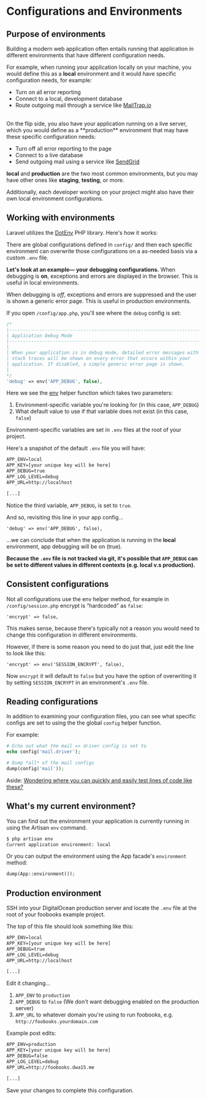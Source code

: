 # Configurations and Environments

## Purpose of environments
Building a modern web application often entails running that application in different environments that have different configuration needs.

For example, when running your application locally on your machine, you would define this as a **local** environment and it would have specific configuration needs, for example:

+ Turn on all error reporting
+ Connect to a local, development database
+ Route outgoing mail through a service like [MailTrap.io](https://mailtrap.io/)

<br>
On the flip side, you also have your application running on a live server, which you would define as a **production** environment that may have these specific configuration needs:

+ Turn off all error reporting to the page
+ Connect to a live database
+ Send outgoing mail using a service like [SendGrid](https://sendgrid.com/)

**local** and **production** are the two most common environments, but you may have other ones like **staging**, **testing**, or more.

Additionally, each developer working on your project might also have their own local environment configurations.



## Working with environments
Laravel utilizes the [DotEnv](https://github.com/vlucas/phpdotenv) PHP library. Here's how it works:

There are global configurations defined in `config/` and then each specific environment can overwrite those configurations on a as-needed basis via a custom `.env` file.

__Let's look at an example&mdash; your debugging configurations.__ When debugging is **on**, exceptions and errors are displayed in the browser. This is useful in local environments.

When debugging is *off*, exceptions and errors are suppressed and the user is shown a generic error page. This is useful in production environments.

If you open `/config/app.php`, you'll see where the `debug` config is set:

```php
/*
|--------------------------------------------------------------------------
| Application Debug Mode
|--------------------------------------------------------------------------
|
| When your application is in debug mode, detailed error messages with
| stack traces will be shown on every error that occurs within your
| application. If disabled, a simple generic error page is shown.
|
*/
'debug' => env('APP_DEBUG', false),
```

Here we see the [env](https://laravel.com/docs/helpers#method-env) helper function which takes two parameters:

1. Environment-specific variable you're looking for (in this case, `APP_DEBUG`)
2. What default value to use if that variable does not exist (in this case, `false`)

Environment-specific variables are set in `.env` files at the root of your project.

Here's a snapshot of the default `.env` file you will have:

```xml
APP_ENV=local
APP_KEY=[your unique key will be here]
APP_DEBUG=true
APP_LOG_LEVEL=debug
APP_URL=http://localhost

[...]
```

Notice the third variable, `APP_DEBUG`, is set to `true`.

And so, revisiting this line in your app config...

```
'debug' => env('APP_DEBUG', false),
```

...we can conclude that when the application is running in the **local** environment, app debugging will be on (true).


**Because the `.env` file is not tracked via git, it's possible that `APP_DEBUG` can be set to different values in different contexts (e.g. local v.s production).**


## Consistent configurations
Not all configurations use the env helper method, for example in `/config/session.php` encrypt is &ldquo;hardcoded&rdquo; as `false`:

```
'encrypt' => false,
```

This makes sense, because there's typically not a reason you would need to change this configuration in different environments.

However, if there is some reason you need to do just that, just edit the line to look like this:

```
'encrypt' => env('SESSION_ENCRYPT', false),
```

Now `encrypt` it will default to `false` but you have the option of overwriting it by setting `SESSION_ENCRYPT` in an environment's `.env` file.


## Reading configurations
In addition to examining your configuration files, you can see what specific configs are set to using the the global `config` helper function.

For example:

```php
# Echo out what the mail => driver config is set to
echo config('mail.driver');

# Dump *all* of the mail configs
dump(config('mail'));
```

Aside: [Wondering where you can quickly and easily test lines of code like these?](https://github.com/susanBuck/dwa15-spring2017-notes/blob/master/03_Laravel/99_Practice_Work.md)


## What's my current environment?

You can find out the environment your application is currently running in using the Artisan `env` command.

```bash
$ php artisan env
Current application environment: local
```

Or you can output the environment using the App facade's `environment` method:

```php
dump(App::environment());
```




## Production environment
SSH into your DigitalOcean production server and locate the `.env` file at the root of your foobooks example project.

The top of this file should look something like this:

```xml
APP_ENV=local
APP_KEY=[your unique key will be here]
APP_DEBUG=true
APP_LOG_LEVEL=debug
APP_URL=http://localhost

[...]
```

Edit it changing...

1. `APP_ENV` to `production`
2. `APP_DEBUG` to `false` (We don't want debugging enabled on the production server)
3. `APP_URL` to whatever domain you're using to run foobooks, e.g. `http://foobooks.yourdomain.com`

Example post edits:
```xml
APP_ENV=production
APP_KEY=[your unique key will be here]
APP_DEBUG=false
APP_LOG_LEVEL=debug
APP_URL=http://foobooks.dwa15.me

[...]
```

Save your changes to complete this configuration.

